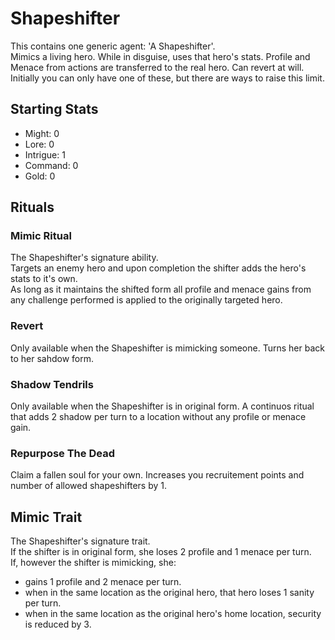 # Shapeshifter

This contains one generic agent: 'A Shapeshifter'.  
Mimics a living hero. While in disguise, uses that hero's stats. 
Profile and Menace from actions are transferred to the real hero. Can revert at will.  
Initially you can only have one of these, but there are ways to raise this limit.

## Starting Stats

* Might: 0
* Lore: 0
* Intrigue: 1
* Command: 0
* Gold: 0

## Rituals

### Mimic Ritual

The Shapeshifter's signature ability.  
Targets an enemy hero and upon completion the shifter adds the hero's stats to it's own.  
As long as it maintains the shifted form all profile and menace gains from any challenge performed is applied to the originally targeted hero.

### Revert

Only available when the Shapeshifter is mimicking someone.  Turns her back to her sahdow form.

### Shadow Tendrils

Only available when the Shapeshifter is in original form. 
A continuos ritual that adds 2 shadow per turn to a location without any profile or menace gain.

### Repurpose The Dead

Claim a fallen soul for your own. Increases you recruitement points and number of allowed shapeshifters by 1.

## Mimic Trait

The Shapeshifter's signature trait.  
If the shifter is in original form, she loses 2 profile and 1 menace per turn.  
If, however the shifter is mimicking, she:
- gains 1 profile and 2 menace per turn.
- when in the same location as the original hero, that hero loses 1 sanity per turn.
- when in the same location as the original hero's home location, security is reduced by 3.

